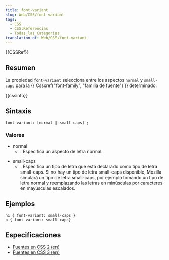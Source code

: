 ```yaml
---
title: font-variant
slug: Web/CSS/font-variant
tags:
  - CSS
  - CSS:Referencias
  - Todas_las_Categorías
translation_of: Web/CSS/font-variant
---
```

{{CSSRef}}

## Resumen

La propiedad `font-variant` selecciona entre los aspectos `normal` y `small-caps` para la {{ Cssxref("font-family", "familia de fuente") }} determinado.

{{cssinfo}}

## Sintaxis

```
font-variant: [normal | small-caps] ;
```

### Valores

- normal
  - : Especifica un aspecto de letra normal.

<!---->

- small-caps
  - : Especifica un tipo de letra que está declarado como tipo de letra small-caps. Si no hay un tipo de letra small-caps disponible, Mozilla simulará un tipo de letra small-caps, por ejemplo tomando un tipo de letra normal y reemplazando las letras en minúsculas por caracteres en mayúsculas escalados.

## Ejemplos

```
h1 { font-variant: small-caps }
p { font-variant: small-caps}
```

## Especificaciones

- [Fuentes en CSS 2 (en)](http://www.w3.org/TR/CSS2/fonts.html#propdef-font-variant)
- [Fuentes en CSS 3 (en)](http://www.w3.org/TR/css3-fonts/#font-variant)
